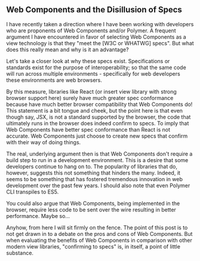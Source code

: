## Web Components and the Disillusion of Specs

I have recently taken a direction where I have been working with developers who are proponents of Web Components and/or Polymer. A frequent argument I have encountered in favor of selecting Web Components as a view technology is that they "meet the [W3C or WHATWG] specs". But what does this really mean and why is it an advantage?

Let's take a closer look at why these specs exist. Specifications or standards exist for the purpose of interoperability; so that the same code will run across multiple environments - specifically for web developers these environments are web browsers.

By this measure, libraries like React (or insert view library with strong browser support here) surely have much greater spec conformance because have much better browser compatibility that Web Components do! This statement is a bit tongue and cheek, but the point here is that even though say, JSX, is not a standard supported by the browser, the code that ultimately runs in the browser does indeed confirm to specs. To imply that Web Components have better spec conformance than React is not accurate. Web Components just choose to create new specs that confirm with their way of doing things.

The real, underlying argument then is that Web Components don't require a build step to run in a development environment. This is a desire that some developers continue to hang on to. The popularity of libraries that do, however, suggests this not something that hinders the many. Indeed, it seems to be something that has fostered tremendous innovation in web development over the past few years. I should also note that even Polymer CLI transpiles to ES5.

You could also argue that Web Components, being implemented in the browser, require less code to be sent over the wire resulting in better performance. Maybe so...

Anyhow, from here I will sit firmly on the fence. The point of this post is to not get drawn in to a debate on the pros and cons of Web Components. But when evaluating the benefits of Web Components in comparison with other modern view libraries, "confirming to specs" is, in itself, a point of little substance.
